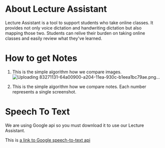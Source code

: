 # About Lecture Assistant
Lecture Assistant is a tool to support students who take online classes. It provides not only voice dictation and handwriting dictation but also mapping those two. Students can relive their burden on taking online classes and easily review what they've learned.


# How to get Notes
1. This is the simple algorithm how we compare images.
![Uploading 83271131-64a00900-a204-11ea-930c-b1eea1bc79ae.png…]()


2. This is the simple algorithm  how we compare notes. Each number represents a single screenshot.




# Speech To Text
We are using Google api so you must download it to use our Lecture Assistant.

This is [a link to Google speech-to-text api](https://cloud.google.com/speech-to-text)

